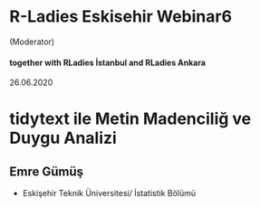 # R-Ladies Eskisehir Webinar6
(Moderator)
#### together with RLadies İstanbul and RLadies Ankara


26.06.2020

# tidytext ile Metin Madenciliğ ve Duygu Analizi

## Emre Gümüş
  
  - Eskişehir Teknik Üniversitesi/ İstatistik Bölümü
